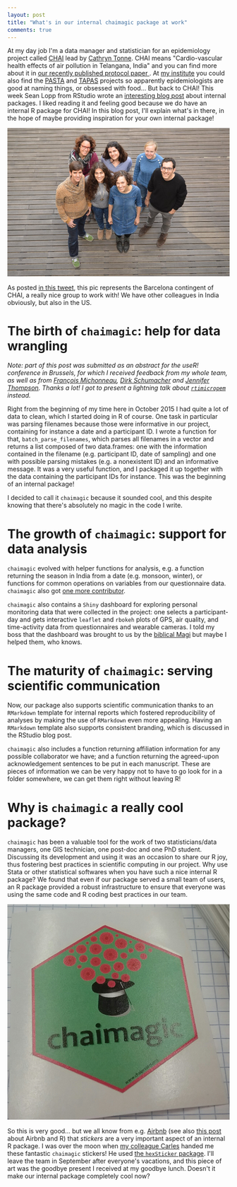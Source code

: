 ```yaml
---
layout: post
title: "What's in our internal chaimagic package at work"
comments: true
---
```



At my day job I'm a data manager and statistician for an epidemiology project called [CHAI](http://www.chaiproject.org/) lead by [Cathryn Tonne](https://twitter.com/cathryn_tonne). CHAI means "Cardio-vascular health effects of air pollution in Telangana, India" and you can find more about it in [our recently published protocol paper ](http://www.sciencedirect.com/science/article/pii/S1438463917301876). At [my institute](http://www.isglobal.org/) you could also find the [PASTA](http://www.pastaproject.eu/home/) and [TAPAS](http://www.tapas-program.org/) projects so apparently epidemiologists are good at naming things, or obsessed with food... But back to CHAI! This week Sean Lopp from RStudio wrote an [interesting blog post](https://rviews.rstudio.com/2017/07/19/supporting-corporate-r-user-groups/) about internal packages. I liked reading it and feeling good because we do have an internal R package for CHAI! In this blog post, I'll explain what's in there, in the hope of maybe providing inspiration for your own internal package!

![](/figure/source/2017-07-22-chaimagic/chaiteam_barcelona.jpg)

As posted [in this tweet](https://twitter.com/chaiproject/status/832330667954315264), this pic represents the Barcelona contingent of CHAI, a really nice group to work with! We have other colleagues in India obviously, but also in the US.

<!--more-->

# The birth of `chaimagic`: help for data wrangling

_Note: part of this post was submitted as an abstract for the useR! conference in Brussels, for which I received feedback from my whole team, as well as from [François Michonneau](https://twitter.com/fmic_), [Dirk Schumacher](https://twitter.com/dirk_sch) and [Jennifer Thompson](https://twitter.com/jent103). Thanks a lot! I got to present a lightning talk about [`rtimicropem`](https://github.com/ropensci/rtimicropem) instead._

Right from the beginning of my time here in October 2015 I had quite a lot of data to clean, which I started doing in R of course. One task in particular was parsing filenames because those were informative in our project, containing for instance a date and a participant ID. I wrote a function for that, `batch_parse_filenames`, which parses all filenames in a vector and returns a list composed of two data.frames: one with the information contained in the filename (e.g. participant ID, date of sampling) and one with possible parsing mistakes (e.g. a nonexistent ID) and an informative message. It was a very useful function, and I packaged it up together with the data containing the participant IDs for instance. This was the beginning of an internal package! 

I decided to call it `chaimagic` because it sounded cool, and this despite knowing that there's absolutely no magic in the code I write.

# The growth of `chaimagic`: support for data analysis

`chaimagic` evolved with helper functions for analysis, e.g. a function returning the season in India from a date (e.g. monsoon, winter), or functions for common operations on variables from our questionnaire data. `chaimagic` also got [one more contributor](https://twitter.com/MilaCarles).

`chaimagic` also contains a `Shiny` dashboard for exploring personal monitoring data that were collected in the project: one selects a participant-day and gets interactive `leaflet` and `rbokeh` plots of GPS, air quality, and time-activity data from questionnaires and wearable cameras. I told my boss that the dashboard was brought to us by the [biblical Magi](https://en.wikipedia.org/wiki/Biblical_Magi) but maybe I helped them, who knows. 

# The maturity of `chaimagic`: serving scientific communication

Now, our package also supports scientific communication thanks to an `RMarkdown` template for internal reports which fostered reproducibility of analyses by making the use of `RMarkdown` even more appealing. Having an `RMarkdown` template also supports consistent branding, which is discussed in the RStudio blog post.

`chaimagic` also includes a function returning affiliation information for any possible collaborator we have; and a function returning the agreed-upon acknowledgement sentences to be put in each manuscript. These are pieces of information we can be very happy not to have to go look for in a folder somewhere, we can get them right without leaving R!

# Why is `chaimagic` a really cool package?

`chaimagic` has been a valuable tool for the work of two statisticians/data managers, one GIS technician, one post-doc and one PhD student. Discussing its development and using it was an occasion to share our R joy, thus fostering best practices in scientific computing in our project. Why use Stata or other statistical softwares when you have such a nice internal R package? We found that even if our package served a small team of users, an R package provided a robust infrastructure to ensure that everyone was using the same code and R coding best practices in our team.

![](/figure/source/2017-07-22-chaimagic/chaimagic.jpg)

So this is very good... but we all know from e.g. [Airbnb](https://twitter.com/i/web/status/855422698230599680) (see also [this post](https://medium.com/airbnb-engineering/using-r-packages-and-education-to-scale-data-science-at-airbnb-906faa58e12d) about Airbnb and R) that *stickers* are a very important aspect of an internal R package. I was over the moon when [my colleague Carles](https://twitter.com/MilaCarles) handed me these fantastic `chaimagic` stickers! He used [the `hexSticker` package](https://github.com/GuangchuangYu/hexSticker). I'll leave the team in September after everyone's vacations, and this piece of art was the goodbye present I received at my goodbye lunch. Doesn't it make our internal package completely cool now?
